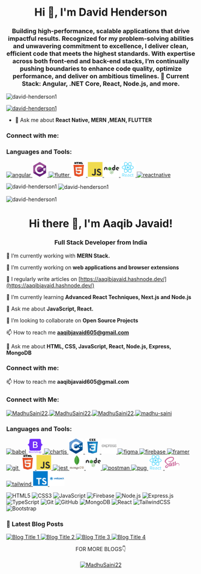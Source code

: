 <h1 align="center">Hi 👋, I'm David Henderson</h1>


<h3 align="center">Building high-performance, scalable applications that drive impactful results. Recognized for my problem-solving abilities and unwavering commitment to excellence, I deliver clean, efficient code that meets the highest standards. With expertise across both front-end and back-end stacks, I’m continually pushing boundaries to enhance code quality, optimize performance, and deliver on ambitious timelines. 💼 Current Stack: Angular, .NET Core, React, Node.js, and more.</h3>

<p align="left"> <img src="https://komarev.com/ghpvc/?username=david-henderson1&label=Profile%20views&color=0e75b6&style=flat" alt="david-henderson1" /> </p>

<p align="left"> <a href="https://github.com/ryo-ma/github-profile-trophy"><img src="https://github-profile-trophy.vercel.app/?username=david-henderson1" alt="david-henderson1" /></a> </p>

- 💬 Ask me about **React Native, MERN ,MEAN, FLUTTER**

<h3 align="left">Connect with me:</h3>
<p align="left">
</p>

<h3 align="left">Languages and Tools:</h3>
<p align="left"> <a href="https://angular.io" target="_blank" rel="noreferrer"> <img src="https://angular.io/assets/images/logos/angular/angular.svg" alt="angular" width="40" height="40"/> </a> <a href="https://www.w3schools.com/cs/" target="_blank" rel="noreferrer"> <img src="https://raw.githubusercontent.com/devicons/devicon/master/icons/csharp/csharp-original.svg" alt="csharp" width="40" height="40"/> </a> <a href="https://flutter.dev" target="_blank" rel="noreferrer"> <img src="https://www.vectorlogo.zone/logos/flutterio/flutterio-icon.svg" alt="flutter" width="40" height="40"/> </a> <a href="https://www.w3.org/html/" target="_blank" rel="noreferrer"> <img src="https://raw.githubusercontent.com/devicons/devicon/master/icons/html5/html5-original-wordmark.svg" alt="html5" width="40" height="40"/> </a> <a href="https://developer.mozilla.org/en-US/docs/Web/JavaScript" target="_blank" rel="noreferrer"> <img src="https://raw.githubusercontent.com/devicons/devicon/master/icons/javascript/javascript-original.svg" alt="javascript" width="40" height="40"/> </a> <a href="https://nodejs.org" target="_blank" rel="noreferrer"> <img src="https://raw.githubusercontent.com/devicons/devicon/master/icons/nodejs/nodejs-original-wordmark.svg" alt="nodejs" width="40" height="40"/> </a> <a href="https://reactjs.org/" target="_blank" rel="noreferrer"> <img src="https://raw.githubusercontent.com/devicons/devicon/master/icons/react/react-original-wordmark.svg" alt="react" width="40" height="40"/> </a> <a href="https://reactnative.dev/" target="_blank" rel="noreferrer"> <img src="https://reactnative.dev/img/header_logo.svg" alt="reactnative" width="40" height="40"/> </a> </p>

<p><img align="left" src="https://github-readme-stats.vercel.app/api/top-langs?username=david-henderson1&show_icons=true&locale=en&layout=compact" alt="david-henderson1" /></p>

<p>&nbsp;<img align="center" src="https://github-readme-stats.vercel.app/api?username=david-henderson1&show_icons=true&locale=en" alt="david-henderson1" /></p>

<p><img align="center" src="https://github-readme-streak-stats.herokuapp.com/?user=david-henderson1&" alt="david-henderson1" /></p>


<h1 align="center">Hi there 👋, I'm Aaqib Javaid!</h1>
<h3 align="center">Full Stack Developer from India</h3>

🌱 I’m currently working with **MERN Stack.**
<div align="left"> 
<p>🔭 I’m currently working on <b>web applications and browser extensions</b></p>

📝 I regularly write articles on [https://aaqibjavaid.hashnode.dev/](https://aaqibjavaid.hashnode.dev/)
<p>🌱 I’m currently learning <b>Advanced React Techniques, Next.js and Node.js</b></p>

💬 Ask me about **JavaScript, React.**
<p>👯 I’m looking to collaborate on <b>Open Source Projects</b></p>

📫 How to reach me **aaqibjavaid605@gmail.com**
<p>💬 Ask me about <b>HTML, CSS, JavaScript, React, Node.js, Express, MongoDB</b></p>

<h3 align="left">Connect with me:</h3>
<p>📫 How to reach me <b>aaqibjavaid605@gmail.com</b></p>
</div>
<h3 align="left">Connect with Me:</h3>
<p align="left">
  <a href="https://twitter.com/aaqib605" target="blank">
    <img align="center" src="https://img.shields.io/badge/Twitter-1DA1F2?style=for-the-badge&logo=twitter&logoColor=white" alt="MadhuSaini22" height="40" />
  </a>
  <a href="https://aaqibjavaid.hashnode.dev/" target="blank">
    <img align="center" src="https://img.shields.io/badge/Hashnode-2962FF?style=for-the-badge&logo=hashnode&logoColor=white" alt="MadhuSaini22" height="40" />
  </a>
  <a href="https://github.com/aaqib605" target="blank">
    <img align="center" src="https://img.shields.io/badge/GitHub-181717?style=for-the-badge&logo=github&logoColor=white" alt="MadhuSaini22" height="40" />
  </a>
  <a href="https://www.linkedin.com/in/aaqib605/" target="blank">
    <img align="center" src="https://img.shields.io/badge/LinkedIn-0077B5?style=for-the-badge&logo=linkedin&logoColor=white" alt="madhu-saini" height="40" />
  </a>
</p>

<h3 align="left">Languages and Tools:</h3>
<p align="left"> <a href="https://babeljs.io/" target="_blank" rel="noreferrer"> <img src="https://www.vectorlogo.zone/logos/babeljs/babeljs-icon.svg" alt="babel" width="40" height="40"/> </a> <a href="https://getbootstrap.com" target="_blank" rel="noreferrer"> <img src="https://raw.githubusercontent.com/devicons/devicon/master/icons/bootstrap/bootstrap-plain-wordmark.svg" alt="bootstrap" width="40" height="40"/> </a> <a href="https://www.chartjs.org" target="_blank" rel="noreferrer"> <img src="https://www.chartjs.org/media/logo-title.svg" alt="chartjs" width="40" height="40"/> </a> <a href="https://www.w3schools.com/cpp/" target="_blank" rel="noreferrer"> <img src="https://raw.githubusercontent.com/devicons/devicon/master/icons/cplusplus/cplusplus-original.svg" alt="cplusplus" width="40" height="40"/> </a> <a href="https://www.w3schools.com/css/" target="_blank" rel="noreferrer"> <img src="https://raw.githubusercontent.com/devicons/devicon/master/icons/css3/css3-original-wordmark.svg" alt="css3" width="40" height="40"/> </a> <a href="https://expressjs.com" target="_blank" rel="noreferrer"> <img src="https://raw.githubusercontent.com/devicons/devicon/master/icons/express/express-original-wordmark.svg" alt="express" width="40" height="40"/> </a> <a href="https://www.figma.com/" target="_blank" rel="noreferrer"> <img src="https://www.vectorlogo.zone/logos/figma/figma-icon.svg" alt="figma" width="40" height="40"/> </a> <a href="https://firebase.google.com/" target="_blank" rel="noreferrer"> <img src="https://www.vectorlogo.zone/logos/firebase/firebase-icon.svg" alt="firebase" width="40" height="40"/> </a> <a href="https://www.framer.com/" target="_blank" rel="noreferrer"> <img src="https://www.vectorlogo.zone/logos/framer/framer-icon.svg" alt="framer" width="40" height="40"/> </a> <a href="https://git-scm.com/" target="_blank" rel="noreferrer"> <img src="https://www.vectorlogo.zone/logos/git-scm/git-scm-icon.svg" alt="git" width="40" height="40"/> </a> <a href="https://www.w3.org/html/" target="_blank" rel="noreferrer"> <img src="https://raw.githubusercontent.com/devicons/devicon/master/icons/html5/html5-original-wordmark.svg" alt="html5" width="40" height="40"/> </a> <a href="https://developer.mozilla.org/en-US/docs/Web/JavaScript" target="_blank" rel="noreferrer"> <img src="https://raw.githubusercontent.com/devicons/devicon/master/icons/javascript/javascript-original.svg" alt="javascript" width="40" height="40"/> </a> <a href="https://jestjs.io" target="_blank" rel="noreferrer"> <img src="https://www.vectorlogo.zone/logos/jestjsio/jestjsio-icon.svg" alt="jest" width="40" height="40"/> </a> <a href="https://www.mongodb.com/" target="_blank" rel="noreferrer"> <img src="https://raw.githubusercontent.com/devicons/devicon/master/icons/mongodb/mongodb-original-wordmark.svg" alt="mongodb" width="40" height="40"/> </a> <a href="https://nodejs.org" target="_blank" rel="noreferrer"> <img src="https://raw.githubusercontent.com/devicons/devicon/master/icons/nodejs/nodejs-original-wordmark.svg" alt="nodejs" width="40" height="40"/> </a> <a href="https://postman.com" target="_blank" rel="noreferrer"> <img src="https://www.vectorlogo.zone/logos/getpostman/getpostman-icon.svg" alt="postman" width="40" height="40"/> </a> <a href="https://pugjs.org" target="_blank" rel="noreferrer"> <img src="https://cdn.worldvectorlogo.com/logos/pug.svg" alt="pug" width="40" height="40"/> </a> <a href="https://reactjs.org/" target="_blank" rel="noreferrer"> <img src="https://raw.githubusercontent.com/devicons/devicon/master/icons/react/react-original-wordmark.svg" alt="react" width="40" height="40"/> </a> <a href="https://sass-lang.com" target="_blank" rel="noreferrer"> <img src="https://raw.githubusercontent.com/devicons/devicon/master/icons/sass/sass-original.svg" alt="sass" width="40" height="40"/> </a> <a href="https://tailwindcss.com/" target="_blank" rel="noreferrer"> <img src="https://www.vectorlogo.zone/logos/tailwindcss/tailwindcss-icon.svg" alt="tailwind" width="40" height="40"/> </a> <a href="https://www.typescriptlang.org/" target="_blank" rel="noreferrer"> <img src="https://raw.githubusercontent.com/devicons/devicon/master/icons/typescript/typescript-original.svg" alt="typescript" width="40" height="40"/> </a> <a href="https://webpack.js.org" target="_blank" rel="noreferrer"> <img src="https://raw.githubusercontent.com/devicons/devicon/d00d0969292a6569d45b06d3f350f463a0107b0d/icons/webpack/webpack-original-wordmark.svg" alt="webpack" width="40" height="40"/> </a> </p>
<p align="left">
  <img src="https://img.icons8.com/color/48/000000/html-5--v1.png" alt="HTML5" width="40" height="40"/>
  <img src="https://img.icons8.com/color/48/000000/css3.png" alt="CSS3" width="40" height="40"/>
  <img src="https://img.icons8.com/color/48/000000/javascript--v1.png" alt="JavaScript" width="40" height="40"/>
  <img src="https://img.icons8.com/color/48/000000/firebase.png" alt="Firebase" width="40" height="40"/>
  <img src="https://img.icons8.com/color/48/000000/nodejs.png" alt="Node.js" width="40" height="40"/>
  <img src="https://img.icons8.com/color/48/000000/express-js.png" alt="Express.js" width="40" height="40"/>
  <img src="https://img.icons8.com/color/48/000000/typescript.png" alt="TypeScript" width="40" height="40"/>
  <img src="https://img.icons8.com/color/48/000000/git.png" alt="Git" width="40" height="40"/>
  <img src="https://img.icons8.com/color/48/000000/github--v1.png" alt="GitHub" width="40" height="40"/>
  <img src="https://img.icons8.com/color/48/000000/mongodb.png" alt="MongoDB" width="40" height="40"/>
  <img src="https://img.icons8.com/color/48/000000/react-native.png" alt="React" width="40" height="40"/>
  <img src="https://img.icons8.com/color/48/000000/tailwindcss.png" alt="TailwindCSS" width="40" height="40"/>
  <img src="https://img.icons8.com/color/48/000000/bootstrap.png" alt="Bootstrap" width="40" height="40"/>
</p>
<h3 align="left">📝 Latest Blog Posts</h3>
<p align="left">
  <a href="https://aaqibjavaid.hashnode.dev/javascript-this-keyword-common-pitfalls-and-how-to-avoid-them">
    <img src="https://cdn.hashnode.com/res/hashnode/image/upload/v1680180471039/5f8449f5-dd17-4a49-8b56-8953eb888988.jpeg?w=1600&h=840&fit=crop&crop=entropy&auto=compress,format&format=webp" alt="Blog Title 1" width="330"/>
  </a>
  <a href="https://aaqibjavaid.hashnode.dev/mastering-javascript-arrays-your-essential-guide-to-map-filter-reduce-and-more">
    <img src="https://cdn.hashnode.com/res/hashnode/image/upload/v1678367116510/6c73fdb7-00e4-499d-becf-a480f95a93d6.webp?w=1600&h=840&fit=crop&crop=entropy&auto=compress,format&format=webp" alt="Blog Title 2" width="330"/>
  </a>
  <a href="https://aaqibjavaid.hashnode.dev/mastering-solid-principles-a-guide-to-writing-robust-code">
    <img src="https://cdn.hashnode.com/res/hashnode/image/upload/v1709821185874/6157901a-60cb-4a27-830e-9bc73c76e6b0.png?w=1600&h=840&fit=crop&crop=entropy&auto=compress,format&format=webp" alt="Blog Title 3" width="330"/>
  </a>
   <a href="https://aaqibjavaid.hashnode.dev/understanding-callbacks-promises-and-asyncawait-in-javascript">
    <img src="https://cdn.hashnode.com/res/hashnode/image/upload/v1689331505446/b3ad2221-1645-4e6f-aed5-926814168b4d.jpeg?w=1600&h=840&fit=crop&crop=entropy&auto=compress,format&format=webp" alt="Blog Title 4" width="330"/>
  </a>
</p>
<p align="center">
  FOR MORE BLOGS👇<br><br>
  <a href="https://aaqibjavaid.hashnode.dev/" target="blank">
    <img align="center" src="https://img.shields.io/badge/Hashnode-2962FF?style=for-the-badge&logo=hashnode&logoColor=white" alt="MadhuSaini22" height="40" />
  </a>
</p>
